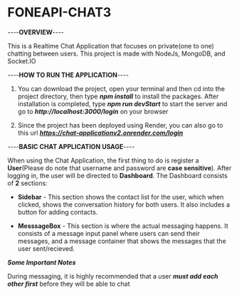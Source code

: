 # FONEAPI-CHAT3

----**OVERVIEW**----

This is a Realtime Chat Application that focuses on private(one to one) chatting between users. This project is made with NodeJs, MongoDB, and Socket.IO


----**HOW TO RUN THE APPLICATION**----

1. You can download the project, open your terminal and then cd into the project directory, then type ***npm install*** to install the packages. After installation
  is completed, type ***npm run devStart*** to start the server and go to ***http://localhost:3000/login*** on your browser

2. Since the project has been deployed using Render, you can also go to this url ***https://chat-applicationv2.onrender.com/login***


----**BASIC CHAT APPLICATION USAGE**----

When using the Chat Application, the first thing to do is register a **User**(Please do note that username and password are **case sensitive**). After logging
in, the user will be directed to **Dashboard**. The Dashboard consists of **2** sections: 
  * **Sidebar** - This section shows the contact list for the user, which when clicked, shows the conversation history for both users. It also includes a
                  button for adding contacts.
                  
  * **MesssageBox** - This section is where the actual messaging happens. It consists of a message input panel where users can send their messages, and a
                  message container that shows the messages that the user sent/recieved.




***Some Important Notes***

During messaging, it is highly recommended that a user ***must add each other first*** before they will be able to chat
